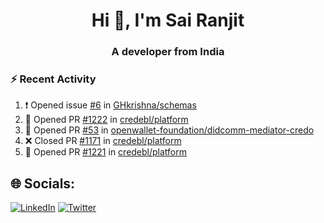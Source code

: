 <h1 align="center">Hi 👋, I'm Sai Ranjit</h1>
<h3 align="center">A developer from India</h3>

### :zap: Recent Activity

<!--START_SECTION:activity-->
1. ❗ Opened issue [#6](https://github.com/GHkrishna/schemas/issues/6) in [GHkrishna/schemas](https://github.com/GHkrishna/schemas)
2. 💪 Opened PR [#1222](https://github.com/credebl/platform/pull/1222) in [credebl/platform](https://github.com/credebl/platform)
3. 💪 Opened PR [#53](https://github.com/openwallet-foundation/didcomm-mediator-credo/pull/53) in [openwallet-foundation/didcomm-mediator-credo](https://github.com/openwallet-foundation/didcomm-mediator-credo)
4. ❌ Closed PR [#1171](https://github.com/credebl/platform/pull/1171) in [credebl/platform](https://github.com/credebl/platform)
5. 💪 Opened PR [#1221](https://github.com/credebl/platform/pull/1221) in [credebl/platform](https://github.com/credebl/platform)
<!--END_SECTION:activity-->

## 🌐 Socials:
[![LinkedIn](https://img.shields.io/badge/LinkedIn-%230077B5.svg?logo=linkedin&logoColor=white)](https://linkedin.com/in/sairanjit) [![Twitter](https://img.shields.io/badge/Twitter-%231DA1F2.svg?logo=Twitter&logoColor=white)](https://twitter.com/sairanjit_) 
